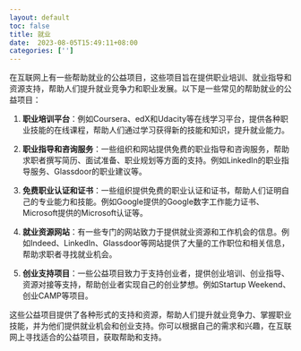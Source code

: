 ```yaml
---
layout: default
toc: false
title: 就业
date:  2023-08-05T15:49:11+08:00
categories: ['']
---
```


在互联网上有一些帮助就业的公益项目，这些项目旨在提供职业培训、就业指导和资源支持，帮助人们提升就业竞争力和职业发展。以下是一些常见的帮助就业的公益项目：

1. **职业培训平台**：例如Coursera、edX和Udacity等在线学习平台，提供各种职业技能的在线课程，帮助人们通过学习获得新的技能和知识，提升就业能力。

2. **职业指导和咨询服务**：一些组织和网站提供免费的职业指导和咨询服务，帮助求职者撰写简历、面试准备、职业规划等方面的支持。例如LinkedIn的职业指导服务、Glassdoor的职业建议等。

3. **免费职业认证和证书**：一些组织提供免费的职业认证和证书，帮助人们证明自己的专业能力和技能。例如Google提供的Google数字工作能力证书、Microsoft提供的Microsoft认证等。

4. **就业资源网站**：有一些专门的网站致力于提供就业资源和工作机会的信息。例如Indeed、LinkedIn、Glassdoor等网站提供了大量的工作职位和相关信息，帮助求职者寻找就业机会。

5. **创业支持项目**：一些公益项目致力于支持创业者，提供创业培训、创业指导、资源对接等支持，帮助创业者实现自己的创业梦想。例如Startup Weekend、创业CAMP等项目。

这些公益项目提供了各种形式的支持和资源，帮助人们提升就业竞争力、掌握职业技能，并为他们提供就业机会和创业支持。你可以根据自己的需求和兴趣，在互联网上寻找适合的公益项目，获取帮助和支持。
